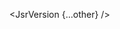 <script lang="ts">
  import { JsrVersion } from 'svelte-shields'
  import type { JsrVersionPropsType } from 'svelte-shields';

  const other: JsrVersionPropsType = {
    scope: '@hono',
    packageName: 'hono',
    cacheSeconds: '86400',
  }
</script>

<JsrVersion {...other} />
